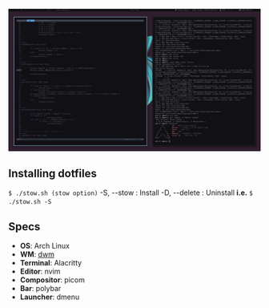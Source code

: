 ![Preview](preview.png)

## Installing dotfiles
`$ ./stow.sh (stow option)`
	-S, --stow 	: Install
	-D, --delete	: Uninstall
**i.e.** `$ ./stow.sh -S`

## Specs
 - **OS**: Arch Linux
 - **WM**: [dwm](http://github.com/E-Almqvist/dwm) 
 - **Terminal**: Alacritty 
 - **Editor**: nvim
 - **Compositor**: picom 
 - **Bar**: polybar
 - **Launcher**: dmenu
